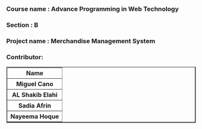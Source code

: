 <h3>Course name  : Advance Programming in Web Technology</h3>
<h3>Section      : B</h3>
<h3>Project name : Merchandise Management System</h3>

<h3>Contributor:</h3>
<table border="2" width="100%">
    <tr>
        <th>Name</th>
    </tr>
    <tr>
        <th>Miguel Cano</th>
    </tr>
    <tr>
        <th>AL Shakib Elahi</th>
    </tr>
    <tr>
        <th>Sadia Afrin</th>
    </tr>
    <tr>
        <th>Nayeema Hoque</th>
    </tr>
</table>
